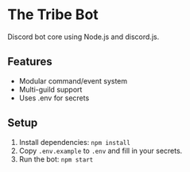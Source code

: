 # The Tribe Bot

Discord bot core using Node.js and discord.js.

## Features
- Modular command/event system
- Multi-guild support
- Uses .env for secrets

## Setup
1. Install dependencies: `npm install`
2. Copy `.env.example` to `.env` and fill in your secrets.
3. Run the bot: `npm start`
